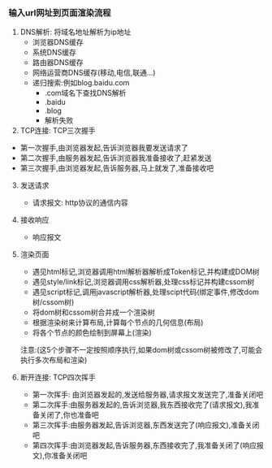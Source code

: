 ### 输入url网址到页面渲染流程

1. DNS解析: 将域名地址解析为ip地址
   - 浏览器DNS缓存
   - 系统DNS缓存
   - 路由器DNS缓存
   - 网络运营商DNS缓存(移动,电信,联通...)
   - 递归搜索:例如blog.baidu.com
     - .com域名下查找DNS解析
     - .baidu
     - .blog
     - 解析失败
2.  TCP连接: TCP三次握手
   - 第一次握手,由浏览器发起,告诉浏览器我要发送请求了
   - 第二次握手,由服务器发起,告诉浏览器我准备接收了,赶紧发送
   - 第三次握手,由浏览器发起,告诉服务器,马上就发了,准备接收吧

3. 发送请求

   - 请求报文: http协议的通信内容

4. 接收响应

   - 响应报文

5. 渲染页面

   - 遇见html标记,浏览器调用html解析器解析成Token标记,并构建成DOM树
   - 遇见style/link标记,浏览器调用css解析器,处理css标记并构建cssom树
   - 遇见script标记,调用javascript解析器,处理scipt代码(绑定事件,修改dom树/cssom树)
   - 将dom树和cssom树合并成一个渲染树
   - 根据渲染树来计算布局,计算每个节点的几何信息(布局)
   - 将各个节点的颜色绘制到屏幕上(渲染)

   注意:(这5个步骤不一定按照顺序执行,如果dom树或cssom树被修改了,可能会执行多次布局和渲染)

6. 断开连接: TCP四次挥手

   - 第一次挥手: 由浏览器发起的,发送给服务器,请求报文发送完了,准备关闭吧
   - 第二次挥手:由服务器发起的,告诉浏览器,我东西接收完了(请求报文),我准备关闭了,你也准备吧
   - 第三次挥手:由服务器发起,告诉浏览器,东西发送完了(响应报文),准备关闭吧
   - 第四次挥手:由浏览器发起,告诉服务器,东西接收完了,我准备关闭了(响应报文),你准备关闭吧